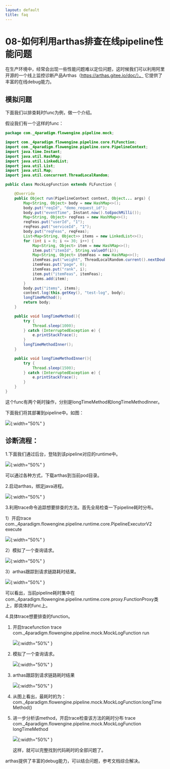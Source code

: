 ```yaml
---
layout: default
title: faq
---
```

# 08-如何利用arthas排查在线pipeline性能问题

在生产环境中，经常会出现一些性能问题难以定位问题，这时候我们可以利用阿里开源的一个线上监控诊断产品Arthas（https://arthas.gitee.io/doc/）。
它提供了丰富的在线debug能力。

## 模拟问题

下面我们以排查耗时func为例，做一个介绍。

假设我们有一个这样的func：

```java
package com._4paradigm.flowengine.pipeline.mock;

import com._4paradigm.flowengine.pipeline.core.FLFunction;
import com._4paradigm.flowengine.pipeline.core.PipelineContext;
import java.time.Instant;
import java.util.HashMap;
import java.util.LinkedList;
import java.util.List;
import java.util.Map;
import java.util.concurrent.ThreadLocalRandom;

public class MockLogFunction extends FLFunction {

    @Override
    public Object run(PipelineContext context, Object... args) {
        Map<String, Object> body = new HashMap<>();
        body.put("reqId", "demo_request_id");
        body.put("eventTime", Instant.now().toEpochMilli());
        Map<String, Object> reqFeas = new HashMap<>();
        reqFeas.put("userId", "1");
        reqFeas.put("serviceId", "1");
        body.put("reqFeas", reqFeas);
        List<Map<String, Object>> items = new LinkedList<>();
        for (int i = 0; i <= 30; i++) {
            Map<String, Object> item = new HashMap<>();
            item.put("itemId", String.valueOf(i));
            Map<String, Object> itemFeas = new HashMap<>();
            itemFeas.put("weight", ThreadLocalRandom.current().nextDouble());
            itemFeas.put("page", 0);
            itemFeas.put("rank", i);
            item.put("itemFeas", itemFeas);
            items.add(item);
        }
        body.put("items", items);
        context.log(this.getKey(), "test-log", body);
        longTimeMethod();
        return body;
    }

    public void longTimeMethod(){
        try {
            Thread.sleep(1000);
        } catch (InterruptedException e) {
            e.printStackTrace();
        }
        longTimeMethodInner();
    }

    public void longTimeMethodInner(){
        try {
            Thread.sleep(1500);
        } catch (InterruptedException e) {
            e.printStackTrace();
        }
    }
}

```

这个func有两个耗时操作，分别是longTimeMethod和longTimeMethodInner。

下面我们将其部署到pipeline中。如图：

![](./images/arthas-1.png){:width="50%" }

## 诊断流程：

1.下面我们通过后台，登陆到该pipeline对应的runtime中。

![](./images/arthas-3.png){:width="50%" }

可以通过各种方式，下载arthas到当前pod目录。

2.启动arthas，绑定java进程。

![](./images/arthas-4.png){:width="50%" }

3.利用trace命令追踪想要排查的方法。首先全局检查一下pipeline耗时分布。

1）开启trace com._4paradigm.flowengine.pipeline.runtime.core.PipelineExecutorV2 execute

![](./images/arthas-6.png){:width="50%" }

2）模拟了一个查询请求。

![](./images/arthas-7.png){:width="50%" }

3）arthas跟踪到请求链路耗时结果。

![](./images/arthas-5.png){:width="50%" }

可以看出，当前pipeline耗时集中在com._4paradigm.flowengine.pipeline.runtime.core.proxy.FunctionProxy类上，即具体的func上。

4.具体trace想要排查的function。

1) 开启tracefunction
   trace com._4paradigm.flowengine.pipeline.mock.MockLogFunction run

   ![](./images/arthas-8.png){:width="50%" }

2) 模拟了一个查询请求。

   ![](./images/arthas-7.png){:width="50%" }

3) arthas跟踪到请求链路耗时结果

   ![](./images/arthas-9.png){:width="50%" }

4) 从图上看出，最耗时的为： com._4paradigm.flowengine.pipeline.mock.MockLogFunction:longTimeMethod()

5) 进一步分析该method，开启trace检查该方法的耗时分布
   trace com._4paradigm.flowengine.pipeline.mock.MockLogFunction longTimeMethod

   ![](./images/arthas-10.png){:width="50%" }

   这样，就可以完整找到代码耗时的全部问题了。

arthas提供了丰富的debug能力，可以结合问题，参考文档综合解决。

